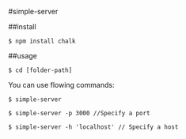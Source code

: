 #simple-server

##install
```console
$ npm install chalk
```

##usage

```console
$ cd [folder-path]
```

You can use flowing commands:

```console
$ simple-server 
```

```console
$ simple-server -p 3000 //Specify a port
```

```console
$ simple-server -h 'localhost' // Specify a host
```